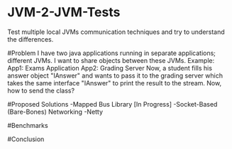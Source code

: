 # JVM-2-JVM-Tests
Test multiple local JVMs communication techniques and try to understand the differences.

#Problem
I have two java applications running in separate applications; different JVMs.
I want to share objects between these JVMs. 
Example:
App1: Exams Application
App2: Grading Server
Now, a student fills his answer object "IAnswer" and wants to pass it to the grading server which takes the same interface "IAnswer" to print the result to the stream.
Now, how to send the class?

#Proposed Solutions
-Mapped Bus Library [In Progress]
-Socket-Based (Bare-Bones) Networking
-Netty

#Benchmarks

#Conclusion

